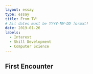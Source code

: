 ```yaml
---
layout: essay
type: essay
title: From TV!
# All dates must be YYYY-MM-DD format!
date: 2019-01-26
labels:
  - Interest
  - Skill Development
  - Computer Science
---
```


## First Encounter
